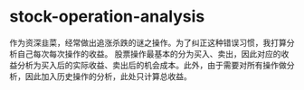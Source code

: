 # stock-operation-analysis
作为资深韭菜，经常做出追涨杀跌的谜之操作。为了纠正这种错误习惯，我打算分析自己每次每次操作的收益。
股票操作最基本的分为买入、卖出，因此对应的收益分析为买入后的实际收益、卖出后的机会成本。此外，由于需要对所有操作做分析，因此加入历史操作的分析，此处只计算总收益。
